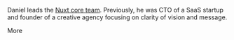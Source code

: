 Daniel leads the [Nuxt core team](https://nuxt.com). Previously, he was CTO of a SaaS startup and founder of a creative agency focusing on clarity of vision and message.

More

<!-- , and continues to contribute to the developer community.

He was identified as One to Watch by FreshMinds, has delivered a TEDx talk on the importance of
clear communication, was a founding member of Durham Young Professionals and has mentored students
in the Future Business Magnates programme.

He has been recognised as a [Microsoft MVP](https://mvp.microsoft.com/) and a [Google GDE](https://developers.google.com/community/experts/).

Daniel holds an MA in Jurisprudence from Oxford University and an MTh in Theological and Pastoral
Studies from Oak Hill College. -->
